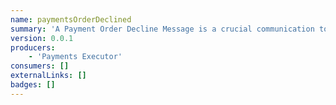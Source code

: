 ```yaml
---
name: paymentsOrderDeclined
summary: 'A Payment Order Decline Message is a crucial communication tool used in the financial and e-commerce sectors. It conveys the unfortunate news that a transaction attempt was unsuccessful. The message typically includes essential details like the order ID, transaction date, merchant information, and the specific reason for the decline. This transparency ensures that customers are well-informed and can take necessary corrective actions, such as updating their payment method or checking their account balance. In essence, this message plays a pivotal role in maintaining trust and clarity between businesses and their customers in the face of transactional hiccups.'
version: 0.0.1
producers:
    - 'Payments Executor'
consumers: []
externalLinks: []
badges: []
---
```



<NodeGraph />

<Schema />
